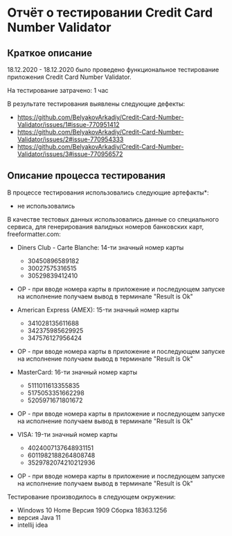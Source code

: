 # Отчёт о тестировании Credit Card Number Validator

## Краткое описание

18.12.2020 - 18.12.2020 было проведено функциональное тестирование приложения Credit Card Number Validator.

На тестирование затрачено: 1 час

В результате тестирования выявлены следующие дефекты:
* https://github.com/BelyakovArkadiy/Credit-Card-Number-Validator/issues/1#issue-770951412
* https://github.com/BelyakovArkadiy/Credit-Card-Number-Validator/issues/2#issue-770954333
* https://github.com/BelyakovArkadiy/Credit-Card-Number-Validator/issues/3#issue-770956572

## Описание процесса тестирования

В процессе тестирования использовались следующие артефакты*:
* не использовались


В качестве тестовых данных использовались данные  со специального сервиса, для генерирования валидных номеров банковских карт, freeformatter.com:
* Diners Club - Carte Blanche: 14-ти значный номер карты
  * 30450896589182    
  * 30027575316515
  * 30529839412410
* ОР - при вводе номера карты в приложение и последующем запуске на исполнение получаем вывод в терминале "Result is Ok"

* American Express (AMEX): 15-ти значный номер карты
  * 341028135611688       
  * 342375985629925
  * 347576127956424
* ОР - при вводе номера карты в приложение и последующем запуске на исполнение получаем вывод в терминале "Result is Ok"
  
* MasterCard: 16-ти значный номер карты 
  * 5111011613355835            
  * 5175053351662298
  * 5205971671801672
* ОР - при вводе номера карты в приложение и последующем запуске на исполнение получаем вывод в терминале "Result is Ok"  

* VISA: 19-ти значный номер карты
  * 4024007137648931151 
  * 6011982188264808748
  * 3529782074210212936
* ОР - при вводе номера карты в приложение и последующем запуске на исполнение получаем вывод в терминале "Result is Ok"

Тестирование производилось в следующем окружении:
* Windows 10 Home Версия 1909 Сборка 18363.1256
* версия Java 11
* intellij idea
